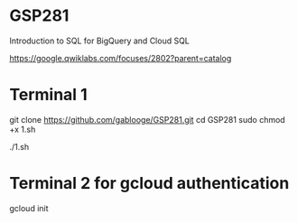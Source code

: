 # GSP281

Introduction to SQL for BigQuery and Cloud SQL 

https://google.qwiklabs.com/focuses/2802?parent=catalog


# Terminal 1
git clone https://github.com/gablooge/GSP281.git
cd GSP281
sudo chmod +x 1.sh

./1.sh


# Terminal 2 for gcloud authentication
gcloud init